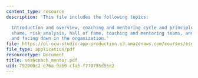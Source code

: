 ```yaml
---
content_type: resource
description: 'This file includes the following topics:

  Introduction and overview, coaching and mentoring cycle and principles, hall of
  shame, risk analysis, hall of fame, coaching and mentoring teams, and facing up
  and facing down in the organization.'
file: https://ol-ocw-studio-app-production.s3.amazonaws.com/courses/esd-932-technology-policy-organizations-spring-2005/792000c2e76a9ab0cfa5f770755d56e2_ses6coach_mentor.pdf
file_type: application/pdf
resourcetype: Document
title: ses6coach_mentor.pdf
uid: 792000c2-e76a-9ab0-cfa5-f770755d56e2
---
```

